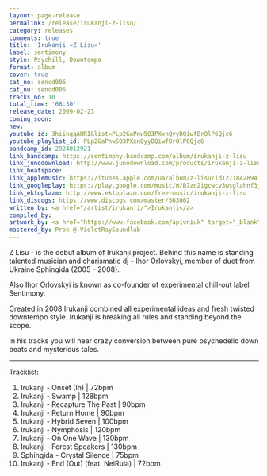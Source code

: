 ```yaml
---
layout: page-release
permalink: /release/irukanji-z-lisu/
category: releases
comments: true
title: 'Irukanji «Z Lisu»'
label: sentimony
style: Psychill, Downtempo
format: album
cover: true
cat_no: sencd006
cat_nu: sencd006
tracks_no: 10
total_time: '68:30'
release_date: 2009-02-23
coming_soon: 
new: 
youtube_id: 3hiikgqAHRI&list=PLp2GaPnw5O3PXxnQyyDQiwfBrOlP6Qjc6
youtube_playlist_id: PLp2GaPnw5O3PXxnQyyDQiwfBrOlP6Qjc6
bandcamp_id: 2924012921
link_bandcamp: https://sentimony.bandcamp.com/album/irukanji-z-lisu
link_junodownload: http://www.junodownload.com/products/irukanji-z-lisu/1507880-02
link_beatspace: 
link_applemusic: https://itunes.apple.com/ua/album/z-lisu/id1271842894?l=uk
link_googleplay: https://play.google.com/music/m/B7zd2igcwcv3wsglahnf3j3dyde?t=Irukanji_Z_Lisu
link_ektoplazm: http://www.ektoplazm.com/free-music/irukanji-z-lisu
link_discogs: https://www.discogs.com/master/563062
written_by: <a href="/artist/irukanji/">Irukanji</a>
compiled_by: 
artwork_by: <a href="https://www.facebook.com/apivniuk" target="_blank" rel="noopener">Anton Pivniuk</a>
mastered_by: Prok @ VioletRaySoundlab
---
```


Z Lisu - is the debut album of Irukanji project. Behind this name is standing talented musician and charismatic dj – Ihor Orlovskyi, member of duet from Ukraine Sphingida (2005 - 2008).

Also Ihor Orlovskyi is known as co-founder of experimental chill-out label Sentimony.

Created in 2008 Irukanji combined all experimental ideas and fresh twisted downtempo style. Irukanji is breaking all rules and standing beyond the scope.

In his tracks you will hear crazy conversion between pure psychedelic down beats and mysterious tales.

---
Tracklist:

01. Irukanji - Onset (In) \| 72bpm
02. Irukanji - Swamp \| 128bpm
03. Irukanji - Recapture The Past \| 90bpm
04. Irukanji - Return Home \| 90bpm
05. Irukanji - Hybrid Seven \| 100bpm
06. Irukanji - Nymphosis \| 120bpm
07. Irukanji - On One Wave \| 130bpm
08. Irukanji - Forest Speakers \| 130bpm
09. Sphingida - Crystal Silence \| 75bpm
10. Irukanji - End (Out) (feat. NeiRula) \| 72bpm


